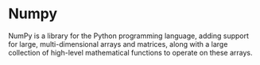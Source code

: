 # Numpy


NumPy is a library for the Python programming language, adding support for large, multi-dimensional arrays and matrices, along with a large collection of high-level mathematical functions to operate on these arrays.
